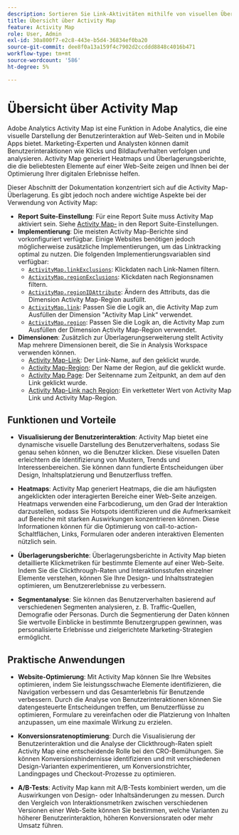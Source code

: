 ```yaml
---
description: Sortieren Sie Link-Aktivitäten mithilfe von visuellen Überlagerungen, um die Interaktion der Zielgruppe mit Ihren Web-Seiten zu überwachen.
title: Übersicht über Activity Map
feature: Activity Map
role: User, Admin
exl-id: 30a800f7-e2c8-443e-b5d4-36834ef0ba20
source-git-commit: dee8f0a13a159f4c7902d2ccddd8848c4016b471
workflow-type: tm+mt
source-wordcount: '586'
ht-degree: 5%

---
```


# Übersicht über Activity Map

Adobe Analytics Activity Map ist eine Funktion in Adobe Analytics, die eine visuelle Darstellung der Benutzerinteraktion auf Web-Seiten und in Mobile Apps bietet. Marketing-Experten und Analysten können damit Benutzerinteraktionen wie Klicks und Bildlaufverhalten verfolgen und analysieren. Activity Map generiert Heatmaps und Überlagerungsberichte, die die beliebtesten Elemente auf einer Web-Seite zeigen und Ihnen bei der Optimierung Ihrer digitalen Erlebnisse helfen.

Dieser Abschnitt der Dokumentation konzentriert sich auf die Activity Map-Überlagerung. Es gibt jedoch noch andere wichtige Aspekte bei der Verwendung von Activity Map:

* **Report Suite-Einstellung**: Für eine Report Suite muss Activity Map aktiviert sein. Siehe [Activity Map-](/help/admin/admin/c-manage-report-suites/c-edit-report-suites/activity-map.md) in den Report Suite-Einstellungen.
* **Implementierung**: Die meisten Activity Map-Berichte sind vorkonfiguriert verfügbar. Einige Websites benötigen jedoch möglicherweise zusätzliche Implementierungen, um das Linktracking optimal zu nutzen. Die folgenden Implementierungsvariablen sind verfügbar:
   * [`ActivityMap.linkExclusions`](/help/implement/vars/config-vars/activitymap-linkexclusions.md): Klickdaten nach Link-Namen filtern.
   * [`ActivityMap.regionExclusions`](/help/implement/vars/config-vars/activitymap-regionexclusions.md): Klickdaten nach Regionsnamen filtern.
   * [`ActivityMap.regionIDAttribute`](/help/implement/vars/config-vars/activitymap-regionidattribute.md): Ändern des Attributs, das die Dimension Activity Map-Region ausfüllt.
   * [`ActivityMap.link`](/help/implement/vars/functions/activitymap-link.md): Passen Sie die Logik an, die Activity Map zum Ausfüllen der Dimension &quot;Activity Map Link“ verwendet.
   * [`ActivityMap.region`](/help/implement/vars/functions/activitymap-region.md): Passen Sie die Logik an, die Activity Map zum Ausfüllen der Dimension Activity Map-Region verwendet.
* **Dimensionen**: Zusätzlich zur Überlagerungserweiterung stellt Activity Map mehrere Dimensionen bereit, die Sie in Analysis Workspace verwenden können.
   * [Activity Map-Link](/help/components/dimensions/activity-map-link.md): Der Link-Name, auf den geklickt wurde.
   * [Activity Map-Region](/help/components/dimensions/activity-map-region.md): Der Name der Region, auf die geklickt wurde.
   * [Activity Map Page](/help/components/dimensions/activity-map-page.md): Der Seitenname zum Zeitpunkt, an dem auf den Link geklickt wurde.
   * [Activity Map-Link nach Region](/help/components/dimensions/activity-map-link-by-region.md): Ein verketteter Wert von Activity Map Link und Activity Map-Region.

## Funktionen und Vorteile

* **Visualisierung der Benutzerinteraktion**: Activity Map bietet eine dynamische visuelle Darstellung des Benutzerverhaltens, sodass Sie genau sehen können, wo die Benutzer klicken. Diese visuellen Daten erleichtern die Identifizierung von Mustern, Trends und Interessenbereichen. Sie können dann fundierte Entscheidungen über Design, Inhaltsplatzierung und Benutzerfluss treffen.

* **Heatmaps**: Activity Map generiert Heatmaps, die die am häufigsten angeklickten oder interagierten Bereiche einer Web-Seite anzeigen. Heatmaps verwenden eine Farbcodierung, um den Grad der Interaktion darzustellen, sodass Sie Hotspots identifizieren und die Aufmerksamkeit auf Bereiche mit starken Auswirkungen konzentrieren können. Diese Informationen können für die Optimierung von call-to-action-Schaltflächen, Links, Formularen oder anderen interaktiven Elementen nützlich sein.

* **Überlagerungsberichte**: Überlagerungsberichte in Activity Map bieten detaillierte Klickmetriken für bestimmte Elemente auf einer Web-Seite. Indem Sie die Clickthrough-Raten und Interaktionsstufen einzelner Elemente verstehen, können Sie Ihre Design- und Inhaltsstrategien optimieren, um Benutzererlebnisse zu verbessern.

* **Segmentanalyse**: Sie können das Benutzerverhalten basierend auf verschiedenen Segmenten analysieren, z. B. Traffic-Quellen, Demografie oder Personas. Durch die Segmentierung der Daten können Sie wertvolle Einblicke in bestimmte Benutzergruppen gewinnen, was personalisierte Erlebnisse und zielgerichtete Marketing-Strategien ermöglicht.

## Praktische Anwendungen

* **Website-Optimierung**: Mit Activity Map können Sie Ihre Websites optimieren, indem Sie leistungsschwache Elemente identifizieren, die Navigation verbessern und das Gesamterlebnis für Benutzende verbessern. Durch die Analyse von Benutzerinteraktionen können Sie datengesteuerte Entscheidungen treffen, um Benutzerflüsse zu optimieren, Formulare zu vereinfachen oder die Platzierung von Inhalten anzupassen, um eine maximale Wirkung zu erzielen.

* **Konversionsratenoptimierung**: Durch die Visualisierung der Benutzerinteraktion und die Analyse der Clickthrough-Raten spielt Activity Map eine entscheidende Rolle bei den CRO-Bemühungen. Sie können Konversionshindernisse identifizieren und mit verschiedenen Design-Varianten experimentieren, um Konversionstrichter, Landingpages und Checkout-Prozesse zu optimieren.

* **A/B-Tests**: Activity Map kann mit A/B-Tests kombiniert werden, um die Auswirkungen von Design- oder Inhaltsänderungen zu messen. Durch den Vergleich von Interaktionsmetriken zwischen verschiedenen Versionen einer Web-Seite können Sie bestimmen, welche Varianten zu höherer Benutzerinteraktion, höheren Konversionsraten oder mehr Umsatz führen.

